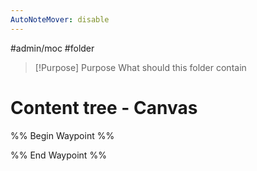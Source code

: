 ```yaml
---
AutoNoteMover: disable
---
```

#admin/moc #folder

> [!Purpose] Purpose
> What should this folder contain

# Content tree - Canvas 




%% Begin Waypoint %%


%% End Waypoint %%
